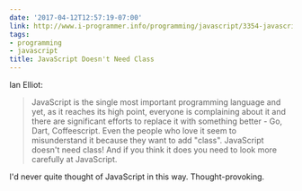 ```yaml
---
date: '2017-04-12T12:57:19-07:00'
link: http://www.i-programmer.info/programming/javascript/3354-javascript-doesnt-need-class.html
tags:
- programming
- javascript
title: JavaScript Doesn't Need Class
---
```


Ian Elliot:

>JavaScript is the single most important programming language and yet, as it reaches its high point, everyone is complaining about it and there are significant efforts to replace it with something better - Go, Dart, Coffeescript. Even the people who love it seem to misunderstand it because they want to add "class". JavaScript doesn't need class! And if you think it does you need to look more carefully at JavaScript.

I'd never quite thought of JavaScript in this way. Thought-provoking.
